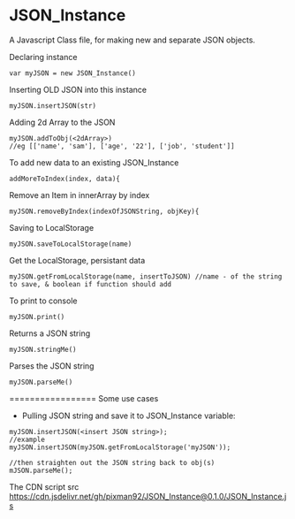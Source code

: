 # JSON_Instance

A Javascript Class file, for making new and separate JSON objects.

Declaring instance
```
var myJSON = new JSON_Instance()
```

Inserting OLD JSON into this instance
```
myJSON.insertJSON(str)
```

Adding 2d Array to the JSON
```
myJSON.addToObj(<2dArray>)
//eg [['name', 'sam'], ['age', '22'], ['job', 'student']]
```
To add new data to an existing JSON_Instance
```
addMoreToIndex(index, data){
```

Remove an Item in innerArray by index
```
myJSON.removeByIndex(indexOfJSONString, objKey){
```

Saving to LocalStorage
```
myJSON.saveToLocalStorage(name)
```

Get the LocalStorage, persistant data
```
myJSON.getFromLocalStorage(name, insertToJSON) //name - of the string to save, & boolean if function should add 
```

To print to console
```
myJSON.print()
```

Returns a JSON string
```
myJSON.stringMe()
```

Parses the JSON string
```
myJSON.parseMe()
```

=================
Some use cases

- Pulling JSON string and save it to JSON_Instance variable:
```
myJSON.insertJSON(<insert JSON string>);
//example
myJSON.insertJSON(myJSON.getFromLocalStorage('myJSON'));

//then straighten out the JSON string back to obj(s)
mJSON.parseMe();
```


The CDN script src
https://cdn.jsdelivr.net/gh/pixman92/JSON_Instance@0.1.0/JSON_Instance.js



